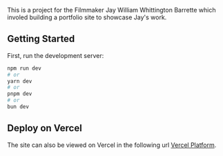 This is a project for the Filmmaker Jay William Whittington Barrette which involed building a portfolio site to showcase Jay's work.

## Getting Started

First, run the development server:

```bash
npm run dev
# or
yarn dev
# or
pnpm dev
# or
bun dev
```

## Deploy on Vercel

The site can also be viewed on Vercel in the following url [Vercel Platform](https://jay-portfolio-site.vercel.app/).
